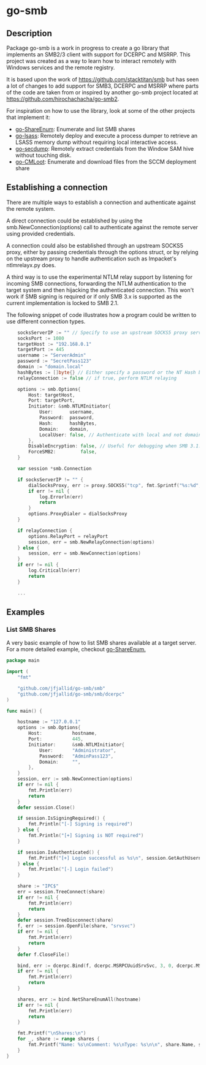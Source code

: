 # go-smb

## Description
Package go-smb is a work in progress to create a go library that implements
an SMB2/3 client with support for DCERPC and MSRRP.
This project was created as a way to learn how to interact remotely with Windows
services and the remote registry.

It is based upon the work of https://github.com/stacktitan/smb but has seen a
lot of changes to add support for SMB3, DCERPC and MSRRP where parts of the
code are taken from or inspired by another go-smb project located at
https://github.com/hirochachacha/go-smb2.

For inspiration on how to use the library, look at some of the other projects
that implement it:

- [go-ShareEnum](https://github.com/jfjallid/go-shareenum): Enumerate and list SMB shares
- [go-lsass](https://github.com/jfjallid/go-lsass): Remotely deploy and execute
a process dumper to retrieve an LSASS memory dump without requiring local interactive access.
- [go-secdump](https://github.com/jfjallid/go-secdump): Remotely extract
credentials from the Window SAM hive without touching disk.
- [go-CMLoot](https://github.com/jfjallid/go-cmloot): Enumerate and download files from the SCCM deployment share

## Establishing a connection
There are multiple ways to establish a connection and authenticate against the
remote system.

A direct connection could be established by using the smb.NewConnection(options)
call to authenticate against the remote server using provided credentials.

A connection could also be established through an upstream SOCKS5 proxy, either
by passing credentials through the options struct, or by relying on the upstream
proxy to handle authentication such as Impacket's ntlmrelayx.py does.

A third way is to use the experimental NTLM relay support by listening for
incoming SMB connections, forwarding the NTLM authentication to the target
system and then hijacking the authenticated connection. This won't work if
SMB signing is required or if only SMB 3.x is supported as the current
implementation is locked to SMB 2.1.

The following snippet of code illustrates how a program could be written to use
different connection types.

```go
    socksServerIP := "" // Specify to use an upstream SOCKS5 proxy server
    socksPort := 1080
    targetHost := "192.168.0.1"
    targetPort := 445
    username := "ServerAdmin"
    password := "SecretPass123"
    domain := "domain.local"
    hashBytes := []byte{} // Either specify a password or the NT Hash bytes for authentication
    relayConnection := false // if true, perform NTLM relaying

	options := smb.Options{
		Host: targetHost,
		Port: targetPort,
		Initiator: &smb.NTLMInitiator{
			User:      username,
			Password:  password,
			Hash:      hashBytes,
			Domain:    domain,
			LocalUser: false, // Authenticate with local and not domain account?
		},
		DisableEncryption: false, // Useful for debugging when SMB 3.1.1 is used
		ForceSMB2:         false,
	}

    var session *smb.Connection

    if socksServerIP != "" {
        dialSocksProxy, err := proxy.SOCKS5("tcp", fmt.Sprintf("%s:%d", socksServerIP, socksPort), nil, proxy.Direct)
        if err != nil {
            log.Errorln(err)
            return
        }
        options.ProxyDialer = dialSocksProxy
    }

    if relayConnection {
        options.RelayPort = relayPort
	    session, err = smb.NewRelayConnection(options)
    } else {
	    session, err = smb.NewConnection(options)
    }
	if err != nil {
		log.Criticalln(err)
		return
	}

    ...

```

## Examples

### List SMB Shares

A very basic example of how to list SMB shares available at a target server.
For a more detailed example, checkout [go-ShareEnum.](https://github.com/jfjallid/go-shareenum)

```go
package main

import (
	"fmt"

	"github.com/jfjallid/go-smb/smb"
	"github.com/jfjallid/go-smb/smb/dcerpc"
)

func main() {

    hostname := "127.0.0.1"
    options := smb.Options{
        Host:           hostname,
        Port:           445,
        Initiator:      &smb.NTLMInitiator{
            User:       "Administrator",
            Password:   "AdminPass123",
            Domain:     "",
        },
    }
    session, err := smb.NewConnection(options)
    if err != nil {
        fmt.Println(err)
        return
    }
    defer session.Close()

    if session.IsSigningRequired() {
        fmt.Println("[-] Signing is required")
    } else {
        fmt.Println("[+] Signing is NOT required")
    }

    if session.IsAuthenticated() {
        fmt.Printf("[+] Login successful as %s\n", session.GetAuthUsername())
    } else {
        fmt.Println("[-] Login failed")
    }

    share := "IPC$"
    err = session.TreeConnect(share)
    if err != nil {
        fmt.Println(err)
        return
    }
    defer session.TreeDisconnect(share)
    f, err := session.OpenFile(share, "srvsvc")
    if err != nil {
        fmt.Println(err)
        return
    }
    defer f.CloseFile()

    bind, err := dcerpc.Bind(f, dcerpc.MSRPCUuidSrvSvc, 3, 0, dcerpc.MSRPCUuidNdr)
    if err != nil {
        fmt.Println(err)
        return
    }

    shares, err := bind.NetShareEnumAll(hostname)
    if err != nil {
        fmt.Println(err)
        return
    }

    fmt.Printf("\nShares:\n")
    for _, share := range shares {
        fmt.Printf("Name: %s\nComment: %s\nType: %s\n\n", share.Name, share.Comment, share.Type)
    }
}
```

